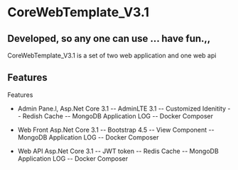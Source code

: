# CoreWebTemplate_V3.1
## Developed, so any one can use ... have fun.,,

 CoreWebTemplate_V3.1 is a set of two web application and one web api
 

## Features
 Features

- Admin Pane.l, Asp.Net Core 3.1
 -- AdminLTE 3.1
 -- Customized Idenitity
 -- Redish Cache
 -- MongoDB Application LOG
 -- Docker Composer

- Web Front Asp.Net Core 3.1
 -- Bootstrap 4.5
 -- View Component
 -- MongoDB Application LOG
 -- Docker Composer

- Web API Asp.Net Core 3.1
 -- JWT token
 -- Redis Cache
 -- MongoDB Application LOG
 -- Docker Composer

